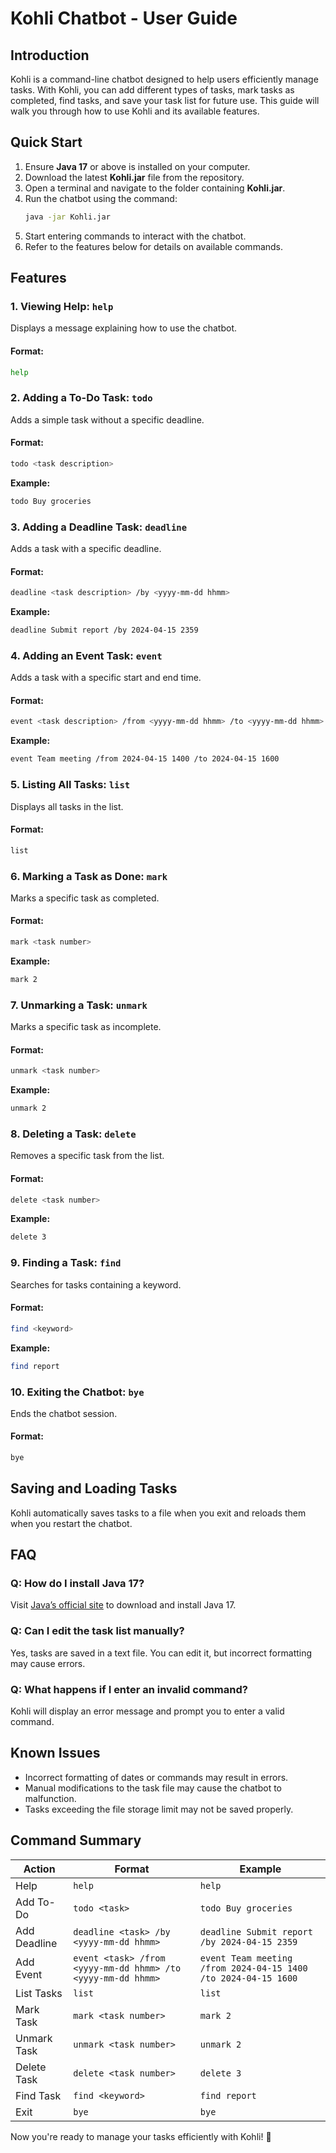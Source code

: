 # Kohli Chatbot - User Guide

## Introduction
Kohli is a command-line chatbot designed to help users efficiently manage tasks. With Kohli, you can add different types of tasks, mark tasks as completed, find tasks, and save your task list for future use. This guide will walk you through how to use Kohli and its available features.

## Quick Start

1. Ensure **Java 17** or above is installed on your computer.
2. Download the latest **Kohli.jar** file from the repository.
3. Open a terminal and navigate to the folder containing **Kohli.jar**.
4. Run the chatbot using the command:
   ```sh
   java -jar Kohli.jar
   ```
5. Start entering commands to interact with the chatbot.
6. Refer to the features below for details on available commands.

## Features

### 1. Viewing Help: `help`
Displays a message explaining how to use the chatbot.
#### Format:
```sh
help
```

### 2. Adding a To-Do Task: `todo`
Adds a simple task without a specific deadline.
#### Format:
```sh
todo <task description>
```
**Example:**
```sh
todo Buy groceries
```

### 3. Adding a Deadline Task: `deadline`
Adds a task with a specific deadline.
#### Format:
```sh
deadline <task description> /by <yyyy-mm-dd hhmm>
```
**Example:**
```sh
deadline Submit report /by 2024-04-15 2359
```

### 4. Adding an Event Task: `event`
Adds a task with a specific start and end time.
#### Format:
```sh
event <task description> /from <yyyy-mm-dd hhmm> /to <yyyy-mm-dd hhmm>
```
**Example:**
```sh
event Team meeting /from 2024-04-15 1400 /to 2024-04-15 1600
```

### 5. Listing All Tasks: `list`
Displays all tasks in the list.
#### Format:
```sh
list
```

### 6. Marking a Task as Done: `mark`
Marks a specific task as completed.
#### Format:
```sh
mark <task number>
```
**Example:**
```sh
mark 2
```

### 7. Unmarking a Task: `unmark`
Marks a specific task as incomplete.
#### Format:
```sh
unmark <task number>
```
**Example:**
```sh
unmark 2
```

### 8. Deleting a Task: `delete`
Removes a specific task from the list.
#### Format:
```sh
delete <task number>
```
**Example:**
```sh
delete 3
```

### 9. Finding a Task: `find`
Searches for tasks containing a keyword.
#### Format:
```sh
find <keyword>
```
**Example:**
```sh
find report
```

### 10. Exiting the Chatbot: `bye`
Ends the chatbot session.
#### Format:
```sh
bye
```

## Saving and Loading Tasks
Kohli automatically saves tasks to a file when you exit and reloads them when you restart the chatbot.

## FAQ
### Q: How do I install Java 17?
Visit [Java’s official site](https://www.oracle.com/java/technologies/javase/jdk17-archive-downloads.html) to download and install Java 17.

### Q: Can I edit the task list manually?
Yes, tasks are saved in a text file. You can edit it, but incorrect formatting may cause errors.

### Q: What happens if I enter an invalid command?
Kohli will display an error message and prompt you to enter a valid command.

## Known Issues
- Incorrect formatting of dates or commands may result in errors.
- Manual modifications to the task file may cause the chatbot to malfunction.
- Tasks exceeding the file storage limit may not be saved properly.

## Command Summary
| Action         | Format                                      | Example                                      |
|---------------|-------------------------------------------|---------------------------------------------|
| Help          | `help`                                    | `help`                                     |
| Add To-Do    | `todo <task>`                             | `todo Buy groceries`                        |
| Add Deadline | `deadline <task> /by <yyyy-mm-dd hhmm>`  | `deadline Submit report /by 2024-04-15 2359` |
| Add Event    | `event <task> /from <yyyy-mm-dd hhmm> /to <yyyy-mm-dd hhmm>` | `event Team meeting /from 2024-04-15 1400 /to 2024-04-15 1600` |
| List Tasks   | `list`                                    | `list`                                     |
| Mark Task    | `mark <task number>`                      | `mark 2`                                   |
| Unmark Task  | `unmark <task number>`                    | `unmark 2`                                 |
| Delete Task  | `delete <task number>`                    | `delete 3`                                 |
| Find Task    | `find <keyword>`                          | `find report`                              |
| Exit         | `bye`                                     | `bye`                                      |



Now you're ready to manage your tasks efficiently with Kohli! 🚀
